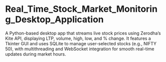 # Real_Time_Stock_Market_Monitoring_Desktop_Application
A Python-based desktop app that streams live stock prices using Zerodha’s Kite API, displaying LTP, volume, high, low, and % change. It features a Tkinter GUI and uses SQLite to manage user-selected stocks (e.g., NIFTY 50), with multithreading and WebSocket integration for smooth real-time updates during market hours.
